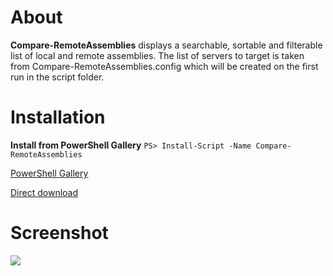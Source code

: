 # About
**Compare-RemoteAssemblies** displays a searchable, sortable and filterable list of local and remote assemblies. The list of servers to target is taken from Compare-RemoteAssemblies.config which will be created on the first run in the script folder.

# Installation

**Install from PowerShell Gallery**
`PS> Install-Script -Name Compare-RemoteAssemblies`

[PowerShell Gallery](https://www.powershellgallery.com/packages/Compare-RemoteAssemblies)

<a href="https://raw.githubusercontent.com/lfalck/Compare-RemoteAssemblies/master/Compare-RemoteAssemblies/Compare-RemoteAssemblies.ps1" download>Direct download</a>

# Screenshot

<img src="https://www.dropbox.com/s/1h8h1izjp3xp9jd/compare-remoteassemblies.png"/>